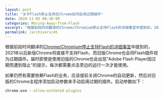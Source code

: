 ```yaml
---
layout: post
title: "关于Flash停止支持后Chrome如何启用过期插件"
date: 2020-11-05 08:30:00
categories: Moving-Away-from-Flash
excerpt: "根据前段时间翻译的Chrome/Chromium停止支持Flash的详细事宜中提到的，2021年以后新版Chrome将直接不支持Flash，而旧版Chrome也会将Flash插件视为过期插件。届时即使是使用旧版的Chrome也会出现“Adobe Flash Player因过期而遭到阻止”的提示，每次都需要点击旁边的运行一次才能使用。"
permalink: /archivers/45
---
```


根据前段时间翻译的[Chrome/Chromium停止支持Flash的详细事宜](41.html#Flash-Player-blocked-as-“out-of-date”-Target-All-Chrome-versions-Jan-2021-以“过期”原因禁用Flash-2021-1，所有版本)中提到的，2021年以后新版Chrome将直接不支持Flash，而旧版Chrome也会将Flash插件视为过期插件。届时即使是使用旧版的Chrome也会出现“Adobe Flash Player因过期而遭到阻止”的提示，每次都需要点击旁边的运行一次才能使用。

如果仍然有需要依赖Flash的业务，应该提前关闭Chrome的自动更新，然后对旧版的Chrome主程序添加启动参数来手动启用过期的插件。启动参数如下：
```bat
chrome.exe --allow-outdated-plugins
```